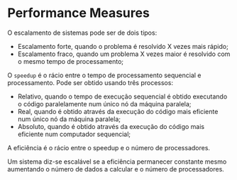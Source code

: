 # Performance Measures

O escalamento de sistemas pode ser de dois tipos:
- Escalamento forte, quando o problema é resolvido X vezes mais rápido;
- Escalamento fraco, quando um problema X vezes maior é resolvido com o mesmo tempo de processamento;

O `speedup` é o rácio entre o tempo de processamento sequencial e processamento. Pode ser obtido usando três processos:
- Relativo, quando o tempo de execução sequencial é obtido executando o código paralelamente num único nó da máquina paralela;
- Real, quando é obtido através da execução do código mais eficiente num único nó da máquina paralela;
- Absoluto, quando é obtido através da execução do código mais eficiente num computador sequencial;

A eficiência é o rácio entre o speedup e o número de processadores.

Um sistema diz-se escalável se a eficiência permanecer constante mesmo aumentando o número de dados a calcular e o número de processadores.